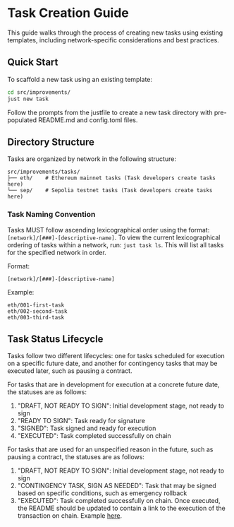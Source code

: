 # Task Creation Guide

This guide walks through the process of creating new tasks using existing templates, including network-specific considerations and best practices.

## Quick Start

To scaffold a new task using an existing template:

```bash
cd src/improvements/
just new task
```

Follow the prompts from the justfile to create a new task directory with pre-populated README.md and config.toml files.

## Directory Structure

Tasks are organized by network in the following structure:

```
src/improvements/tasks/
├── eth/    # Ethereum mainnet tasks (Task developers create tasks here)
└── sep/    # Sepolia testnet tasks (Task developers create tasks here)
```

### Task Naming Convention

Tasks MUST follow ascending lexicographical order using the format: `[network]/[###]-[descriptive-name]`.
To view the current lexicographical ordering of tasks within a network, run: `just task ls`. 
This will list all tasks for the specified network in order.

Format:
```
[network]/[###]-[descriptive-name]
```
Example:
```
eth/001-first-task
eth/002-second-task
eth/003-third-task
```

## Task Status Lifecycle

Tasks follow two different lifecycles: one for tasks scheduled for execution on a specific future date, and another for contingency tasks that may be executed later, such as pausing a contract.

For tasks that are in development for execution at a concrete future date, the statuses are as follows:

1. "DRAFT, NOT READY TO SIGN": Initial development stage, not ready to sign
2. "READY TO SIGN": Task ready for signature
3. "SIGNED": Task signed and ready for execution
4. "EXECUTED": Task completed successfully on chain

For tasks that are used for an unspecified reason in the future, such as pausing a contract, the statuses are as follows:

1. "DRAFT, NOT READY TO SIGN": Initial development stage, not ready to sign
2. "CONTINGENCY TASK, SIGN AS NEEDED": Task that may be signed based on specific conditions, such as emergency rollback
3. "EXECUTED": Task completed successfully on chain. Once executed, the README should be updated to contain a link to the execution of the transaction on chain. Example [here](https://github.com/ethereum-optimism/superchain-ops/pull/543/files).